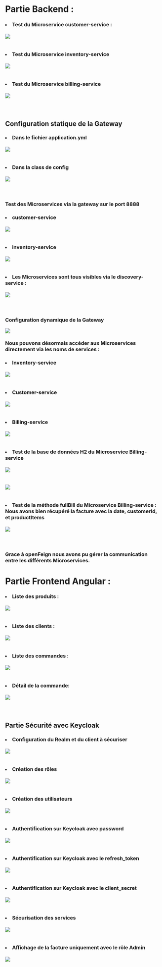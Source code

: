 <h1> Partie Backend : </h1>

<h3>
<li>Test du Microservice customer-service : </li><br>
<img src="Captures/Capture d’écran 2023-02-10 à 12.58.37.png"/>
<br><br><br>
<li> Test du Microservice inventory-service  </li><br>
<img src="Captures/Capture d’écran 2023-02-10 à 13.02.06.png"/>
<br><br><br>
<li> Test du Microservice billing-service   </li><br>
<img src="Captures/Capture d’écran 2023-02-10 à 13.05.11.png"/>
<br><br><br>

<h2> Configuration statique de la Gateway </h2>
<h3>
<li>Dans le fichier application.yml   </li><br>
<img src="Captures/Capture d’écran 2023-02-10 à 13.19.21.png"/>
<br><br><br>
<li>Dans la class de config    </li><br>
<img src="Captures/Capture d’écran 2023-02-10 à 13.45.00.png"/>
<br><br><br>
<h3> Test des Microservices via la gateway sur le port 8888  </h3>
<h3>
<li>customer-service   </li><br>
<img src="Captures/Capture d’écran 2023-02-10 à 13.46.46.png"/>
<br><br><br>
<li>inventory-service</li><br>
<img src="Captures/Capture d’écran 2023-02-10 à 13.48.13.png"/>
<br><br><br>
<li>Les Microservices sont tous visibles via le discovery-service : </li><br>
<img src="Captures/Capture d’écran 2023-02-10 à 13.06.55.png"/>
<br><br><br>
<h3> Configuration dynamique de la Gateway  </h3>
<img src="Captures/Capture d’écran 2023-02-10 à 13.54.26.png"/>
<h3>Nous pouvons désormais accéder aux Microservices directement via les noms de services : </h3>
<h3>
<li>Inventory-service </li><br>
<img src="Captures/Capture d’écran 2023-02-10 à 13.56.31.png"/>
<br><br><br>
<li>Customer-service</li><br>
<img src="Captures/Capture d’écran 2023-02-10 à 13.57.49.png"/>
<br><br><br>
<li>Billing-service</li><br>
<img src="Captures/Capture d’écran 2023-02-10 à 14.02.29.png"/>
<br><br><br>
<li>	Test de la base de données H2 du Microservice Billing-service</li><br>
<img src="Captures/Capture d’écran 2023-02-10 à 15.31.49.png"/>
<br><br><br>
<img src="Captures/Capture d’écran 2023-02-10 à 15.33.53.png"/>
<br><br><br>
<li>Test de la méthode fullBill du Microservice Billing-service : Nous avons bien récupéré la facture avec la date, customerId, et productItems </li><br>
<img src="Captures/Capture d’écran 2023-02-10 à 15.52.51.png"/>
<br><br><br>
<h3>Grace à openFeign nous avons pu gérer la communication entre les différents Microservices. </h3>

<h1> Partie Frontend Angular : </h1>
<h3>
<li>	Liste des produits : </li><br>
<img src="Captures/Capture d’écran 2023-02-10 à 17.21.23.png"/>
<br><br><br>
<li>	Liste des clients : </li><br>
<img src="Captures/Capture d’écran 2023-02-10 à 17.22.55.png"/>
<br><br><br>
<li> Liste des commandes : </li><br>
<img src="Captures/Capture d’écran 2023-02-10 à 17.32.51.png"/>
<br><br><br>
<li> Détail de la commande: </li><br>
<img src="Captures/Capture d’écran 2023-02-10 à 17.33.56.png"/>
<br><br><br>
<h2>Partie Sécurité avec Keycloak</h2>
<h3>
<li> 	Configuration du Realm et du client à sécuriser </li><br>
<img src="Captures/Capture d’écran 2023-02-10 à 17.50.57.png"/>
<br><br><br>
<li>Création des rôles  </li><br>
<img src="Captures/Capture d’écran 2023-02-10 à 17.53.08.png"/>
<br><br><br>
<li>Création des utilisateurs   </li><br>
<img src="Captures/Capture d’écran 2023-02-10 à 17.54.10.png"/>
<br><br><br>
<li>Authentification sur Keycloak avec password   </li><br>
<img src="Captures/Capture d’écran 2023-01-23 à 21.13.25.png"/>
<br><br><br>
<li>	Authentification sur Keycloak avec le refresh_token   </li><br>
<img src="Captures/Capture d’écran 2023-01-23 à 21.24.30.png"/>
<br><br><br>
<li>	Authentification sur Keycloak avec le client_secret   </li><br>
<img src="Captures/Capture d’écran 2023-02-12 à 01.37.55.png"/>
<br><br><br>
<li>	Sécurisation des services  </li><br>
<img src="Captures/Capture d’écran 2023-02-12 à 02.44.43.png"/>
<br><br><br>
<li>	Affichage de la facture uniquement avec le rôle Admin  </li><br>
<img src="Captures/Capture d’écran 2023-02-12 à 02.46.15.png"/>
<br><br><br>
